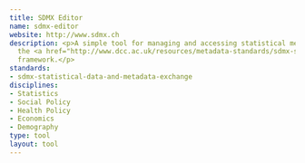 ```yaml
---
title: SDMX Editor
name: sdmx-editor
website: http://www.sdmx.ch
description: <p>A simple tool for managing and accessing statistical metadata, using
  the <a href="http://www.dcc.ac.uk/resources/metadata-standards/sdmx-statistical-data-and-metadata-exchange">SDMX</a>
  framework.</p>
standards:
- sdmx-statistical-data-and-metadata-exchange
disciplines:
- Statistics
- Social Policy
- Health Policy
- Economics
- Demography
type: tool
layout: tool
---
```


